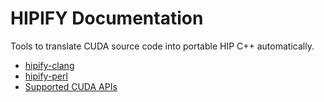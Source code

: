 # HIPIFY Documentation

Tools to translate CUDA source code into portable HIP C++ automatically.

 * [hipify-clang](hipify-clang.md)
 * [hipify-perl](hipify-perl.md)
 * [Supported CUDA APIs](supported_apis.md)

